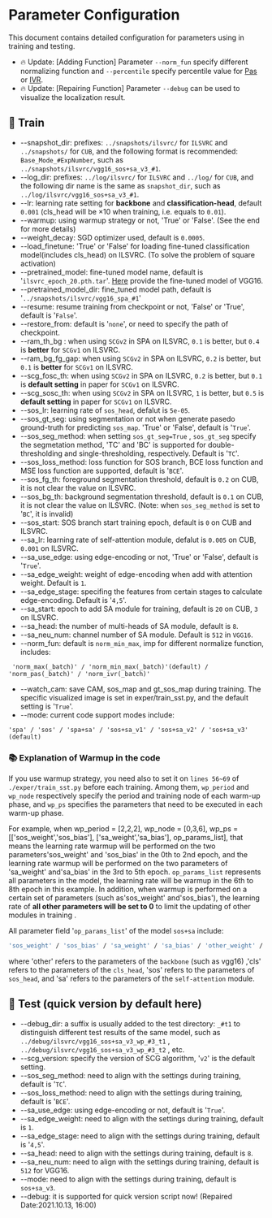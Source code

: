 # Parameter Configuration

This document contains detailed configuration for parameters using in training and testing.

* 🔥 Update: [Adding Function] Parameter `--norm_fun` specify different normalizing function and `--percentile` specify percentile value for [Pas](https://www.ecva.net/papers/eccv_2020/papers_ECCV/papers/123600613.pdf) or [IVR](https://arxiv.org/abs/2107.13221).
* 🔥 Update: [Repairing Function] Parameter `--debug` can be used to visualize the localization result.

## :deciduous_tree: Train
* --snapshot_dir: prefixes: `../snapshots/ilsvrc/` for `ILSVRC` and `../snapshots/` for `CUB`, and the following format is recommended: `Base_Mode_#ExpNumber`, such as `../snapshots/ilsvrc/vgg16_sos+sa_v3_#1`.
* --log_dir: prefixes: `../log/ilsvrc/` for `ILSVRC` and `../log/` for `CUB`, and the following dir name is the same as `snapshot_dir`, such as `../log/ilsvrc/vgg16_sos+sa_v3_#1`.
* --lr: learning rate setting for **backbone** and **classification-head**, default `0.001` (cls_head will be ×10 when training, i.e. equals to `0.01`).
* --warmup: using warmup strategy or not, 'True' or 'False'. (See the end for more details)
* --weight_decay: SGD optimizer used, default is `0.0005`.
* --load_finetune: 'True' or 'False' for loading fine-tuned classification model(includes cls_head) on ILSVRC. (To solve the problem of square activation)
* --pretrained_model: fine-tuned model name, default is '`ilsvrc_epoch_20.pth.tar`'. [Here](https://github.com/KevinDongDong/WGOL-TPAMI/blob/main/README.md) provide the fine-tuned model of VGG16.
* --pretrained_model_dir: fine_tuned model path, default is '`../snapshots/ilsvrc/vgg16_spa_#1`'
* --resume: resume training from checkpoint or not, 'False' or 'True', default is '`False`'.
* --restore_from: default is '`none`', or need to specify the path of checkpoint.
* --ram_th_bg : when using `SCGv2` in SPA on ILSVRC, `0.1` is better, but `0.4` is **better** for `SCGv1` on ILSVRC. 
* --ram_bg_fg_gap: when using `SCGv2` in SPA on ILSVRC, `0.2` is better, but `0.1` is **better** for `SCGv1` on ILSVRC. 
* --scg_fosc_th: when using `SCGv2` in SPA on ILSVRC, `0.2` is better, but `0.1` is **default setting** in paper for `SCGv1` on ILSVRC. 
* --scg_sosc_th: when using `SCGv2` in SPA on ILSVRC, `1` is better, but `0.5` is **default setting** in paper for `SCGv1` on ILSVRC. 
* --sos_lr: learning rate of `sos_head`, defalut is `5e-05`.
* --sos_gt_seg: using segmentation or not when generate pasedo ground-truth for predicting `sos_map`. 'True' or 'False', default is '`True`'.
* --sos_seg_method: when setting `sos_gt_seg=True` , `sos_gt_seg` specify the segmetation method, 
'TC' and 'BC' is supported for double-thresholding and single-thresholding, respectively. Default is '`TC`'.
* --sos_loss_method: loss function for SOS branch, BCE loss function and MSE loss function are supported, default is '`BCE`'.
* --sos_fg_th: foreground segmentation threshold, default is `0.2` on CUB, it is not clear the value on ILSVRC.
* --sos_bg_th: background segmentation threshold, default is `0.1` on CUB, it is not clear the value on ILSVRC. (Note: when `sos_seg_method` is set to '`BC`', it is invalid)
* --sos_start: SOS branch start training epoch, default is `0` on CUB and ILSVRC.
* --sa_lr: learning rate of self-attention module, defalut is `0.005` on CUB, `0.001` on ILSVRC.
* --sa_use_edge: using edge-encoding or not, 'True' or 'False', default is '`True`'.
* --sa_edge_weight: weight of edge-encoding when add with attention weight. Default is `1`.
* --sa_edge_stage: specifing the features from certain stages to calculate edge-encoding. Default is '`4,5`'.
* --sa_start: epoch to add SA module for training, default is `20` on CUB, `3` on ILSVRC.
* --sa_head: the number of multi-heads of SA module, default is `8`.
* --sa_neu_num: channel number of SA module. Default is `512` in `VGG16`.
* --norm_fun: default is `norm_min_max`, imp for different normalize function, includes:
```shell
 'norm_max(_batch)' / 'norm_min_max(_batch)'(default) / 'norm_pas(_batch)' / 'norm_ivr(_batch)'
```
* --watch_cam: save CAM, sos_map and gt_sos_map during training. The specific visualized image is set in exper/train_sst.py, and the default setting is '`True`'.
* --mode: current code support modes include: 
```shell
'spa' / 'sos' / 'spa+sa' / 'sos+sa_v1' / 'sos+sa_v2' / 'sos+sa_v3' (default)
```

### :books: Explanation of Warmup in the code
If you use warmup strategy, you need also to set it on `lines 56~69` of `./exper/train_sst.py` before each training.
Among them, `wp_period` and `wp_node` respectively specify the period and training node of each warm-up phase, 
and `wp_ps` specifies the parameters that need to be executed in each warm-up phase.

For example, when 
wp_period = [2,2,2], wp_node = [0,3,6], wp_ps = [['sos_weight','sos_bias'], ['sa_weight','sa_bias'], op_params_list], 
that means the learning rate warmup will be performed on the two parameters'sos_weight' and 'sos_bias' in the 0th to 2nd epoch, 
and the learning rate warmup will be performed on the two parameters of 'sa_weight' and'sa_bias' in the 3rd to 5th epoch.
`op_params_list` represents all parameters in the model, the learning rate will be warmup in the 6th to 8th epoch in this example.
In addition, when warmup is performed on a certain set of parameters (such as'sos_weight' and'sos_bias'), 
the learning rate of **all other parameters will be set to 0** to limit the updating of other modules in training .

All parameter field '`op_params_list`' of the model `sos+sa` include: 
```bash
'sos_weight' / 'sos_bias' / 'sa_weight' / 'sa_bias' / 'other_weight' / 'other_bias' / 'cls_weight' / 'cls_bias'
```
where 'other' refers to the parameters of the `backbone` (such as vgg16) ,'cls' refers to the parameters of the `cls_head`, 
'sos' refers to the parameters of `sos_head`, and 'sa' refers to the parameters of the `self-attention` module.

## :deciduous_tree: Test (quick version by default here)
* --debug_dir: a suffix is usually added to the test directory: `_#t1` to distinguish different test results of the same model, such as `../debug/ilsvrc/vgg16_sos+sa_v3_wp_#3_t1` ,  `../debug/ilsvrc/vgg16_sos+sa_v3_wp_#3_t2` , etc.
* --scg_version: specify the version of SCG algorithm, '`v2`' is the default setting.
* --sos_seg_method: need to align with the settings during training, default is '`TC`'.
* --sos_loss_method: need to align with the settings during training, default is '`BCE`'.
* --sa_use_edge: using edge-encoding or not, default is '`True`'.
* --sa_edge_weight: need to align with the settings during training, default is `1`.
* --sa_edge_stage: need to align with the settings during training, default is '`4,5`'.
* --sa_head: need to align with the settings during training, default is `8`.
* --sa_neu_num: need to align with the settings during training, default is `512` for VGG16.
* --mode: need to align with the settings during training, default is `sos+sa_v3`.
* --debug: it is supported for quick version script now! (Repaired Date:2021.10.13, 16:00)
